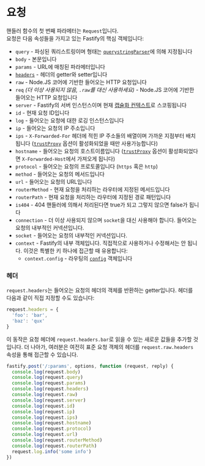 # 요청

핸들러 함수의 첫 번째 파라메터는 `Request`입니다.<br/>
요청은 다음 속성들을 가지고 있는 Fastify의 핵심 객체입니다:
- `query` - 파싱된 쿼리스트링이며 형태는 [`querystringParser`](Server.md#querystringparser)에 의해 지정됩니다
- `body` - 본문입니다
- `params` - URL에 매칭된 파라메터입니다
- [`headers`](#headers) - 헤더의 getter와 setter입니다
- `raw` - Node.JS 코어에 기반한 들어오는 HTTP 요청입니다
- `req` *(더 이상 사용되지 않음, `.raw`를 대신 사용하세요)* - Node.JS 코어에 기반한 들어오는 HTTP 요청입니다
- `server` - Fastify의 서버 인스턴스이며 현재 [캡슐화 컨텍스트](Encapsulation.md)로 스코핑됩니다
- `id` - 현재 요청 ID입니다
- `log` - 들어오는 요청에 대한 로깅 인스턴스입니다
- `ip` - 들어오는 요청의 IP 주소입니다
- `ips` - `X-Forwarded-For` 헤더에 적힌 IP 주소들의 배열이며 가까운 지점부터 배치됩니다 ([`trustProxy`](Server.md#factory-trust-proxy) 옵션이 활성화되었을 때만 사용가능합니다)
- `hostname` - 들어오는 요청의 호스트이름입니다 ([`trustProxy`](Server.md#factory-trust-proxy) 옵션이 활성화되었다면 `X-Forwarded-Host`에서 가져오게 됩니다)
- `protocol` - 들어오는 요청의 프로토콜입니다 (`https` 혹은 `http`)
- `method` - 들어오는 요청의 메서드입니다
- `url` - 들어오는 요청의 URL입니다
- `routerMethod` - 현재 요청을 처리하는 라우터에 지정된 메서드입니다
- `routerPath` - 현재 요청을 처리하는 라우터에 지정된 경로 패턴입니다
- `is404` - 404 핸들러에 의해서 처리된다면 true가 되고 그렇지 않으면 false가 됩니다
- `connection` - 더 이상 사용되지 않으며 `socket`을 대신 사용해야 합니다. 들어오는 요청의 내부적인 커넥션입니다.
- `socket` - 들어오는 요청의 내부적인 커넥션입니다.
- `context` - Fastify의 내부 객체입니다. 직접적으로 사용하거나 수정해서는 안 됩니다. 이것은 특별한 키 하나에 접근할 때 유용합니다:
  - `context.config` - 라우팅의 [`config`](Routes.md#routes-config) 객체입니다

### 헤더

`request.headers`는 들어오는 요청의 헤더의 객체를 반환하는 getter입니다.
헤더를 다음과 같이 직접 지정할 수도 있습니다:

```js
request.headers = {
  'foo': 'bar',
  'baz': 'qux'
}
```

이 동작은 요청 헤더에 `request.headers.bar`로 읽을 수 있는 새로운 값들을 추가할 것입니다.
더 나아가, 여러분은 여전히 표준 요청 객체의 헤더를 `request.raw.headers` 속성을 통해 접근할 수 있습니다.

```js
fastify.post('/:params', options, function (request, reply) {
  console.log(request.body)
  console.log(request.query)
  console.log(request.params)
  console.log(request.headers)
  console.log(request.raw)
  console.log(request.server)
  console.log(request.id)
  console.log(request.ip)
  console.log(request.ips)
  console.log(request.hostname)
  console.log(request.protocol)
  console.log(request.url)
  console.log(request.routerMethod)
  console.log(request.routerPath)
  request.log.info('some info')
})
```

